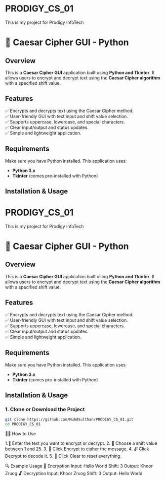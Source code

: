 # PRODIGY_CS_01
This is my project for Prodigy InfoTech

# 🔐 Caesar Cipher GUI - Python

## Overview
This is a **Caesar Cipher GUI** application built using **Python and Tkinter**. It allows users to encrypt and decrypt text using the **Caesar Cipher algorithm** with a specified shift value.

## Features
✅ Encrypts and decrypts text using the Caesar Cipher method.  
✅ User-friendly GUI with text input and shift value selection.  
✅ Supports uppercase, lowercase, and special characters.  
✅ Clear input/output and status updates.  
✅ Simple and lightweight application.

## Requirements
Make sure you have Python installed. This application uses:
- **Python 3.x**
- **Tkinter** (comes pre-installed with Python)

## Installation & Usage
# PRODIGY_CS_01  
This is my project for Prodigy InfoTech

# 🔐 Caesar Cipher GUI - Python

## Overview
This is a **Caesar Cipher GUI** application built using **Python and Tkinter**. It allows users to encrypt and decrypt text using the **Caesar Cipher algorithm** with a specified shift value.

## Features
✅ Encrypts and decrypts text using the Caesar Cipher method.  
✅ User-friendly GUI with text input and shift value selection.  
✅ Supports uppercase, lowercase, and special characters.  
✅ Clear input/output and status updates.  
✅ Simple and lightweight application.

## Requirements
Make sure you have Python installed. This application uses:
- **Python 3.x**
- **Tkinter** (comes pre-installed with Python)

## Installation & Usage

### 1. Clone or Download the Project
```bash
git clone https://github.com/MuhdSulthan/PRODIGY_CS_01.git
cd PRODIGY_CS_01
```
🧑‍💻 How to Use

  1.📝 Enter the text you want to encrypt or decrypt.
  2. 🔢 Choose a shift value between 1 and 25.
  3. 🔐 Click Encrypt to cipher the message.
  4. 🔓 Click Decrypt to decode it.
  5. 🧹 Click Clear to reset everything.

🔍 Example Usage
  🔐 Encryption
    Input: Hello World
    Shift: 3
    Output: Khoor Zruog
  🔓 Decryption
    Input: Khoor Zruog
    Shift: 3
    Output: Hello World
